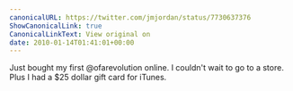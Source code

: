 ```yaml
---
canonicalURL: https://twitter.com/jmjordan/status/7730637376
ShowCanonicalLink: true
CanonicalLinkText: View original on
date: 2010-01-14T01:41:01+00:00
---
```

Just bought my first @ofarevolution online. I couldn't wait to go to a store. Plus I had a $25 dollar gift card for iTunes.